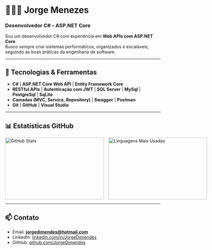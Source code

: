 # 👨🏾‍💻 Jorge Menezes

### **Desenvolvedor C# – ASP.NET Core**

Sou um desenvolvedor C# com experiência em **Web APIs com ASP.NET Core**.  
Busco sempre criar sistemas performáticos, organizados e escaláveis, seguindo as boas práticas da engenharia de software.

---

## 🔧 Tecnologias & Ferramentas

- **C#** | **ASP.NET Core Web API** | **Entity Framework Core**
- **RESTful APIs** | **Autenticação com JWT** | **SQL Server** | **MySql** | **PostgreSql** | **SqLite** 
- **Camadas (MVC, Service, Repository)** | **Swagger** | **Postman**
- **Git** | **GitHub** | **Visual Studio**

---

## 📊 Estatísticas GitHub

<div style="display: flex; align-items: center; gap: 15px;">
  <img 
    alt="GitHub Stats" 
    height="200" 
    width="320"
    src="https://github-readme-stats.vercel.app/api?username=JorgeDimendes&show_icons=true&theme=tokyonight&include_all_commits=true&locale=pt-br" 
  />
  <img 
    alt="Linguagens Mais Usadas" 
    height="200" 
    width="320"
    src="https://github-readme-stats.vercel.app/api/top-langs/?username=JorgeDimendes&theme=tokyonight&layout=compact&custom_title=Tecnologias&langs_count=9"
  />
</div>

---

## 📫 Contato

- Email: **jorgedimendes@hotmail.com**
- LinkedIn: [linkedin.com/in/JorgeDimendes](https://www.linkedin.com/in/jorgedimendes/)
- GitHub: [github.com/JorgeDimendes](https://github.com/JorgeDimendes)
